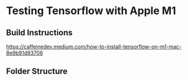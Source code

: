 # Testing Tensorflow with Apple M1
## Build Instructions
https://caffeinedev.medium.com/how-to-install-tensorflow-on-m1-mac-8e9b91d93706

## Folder Structure